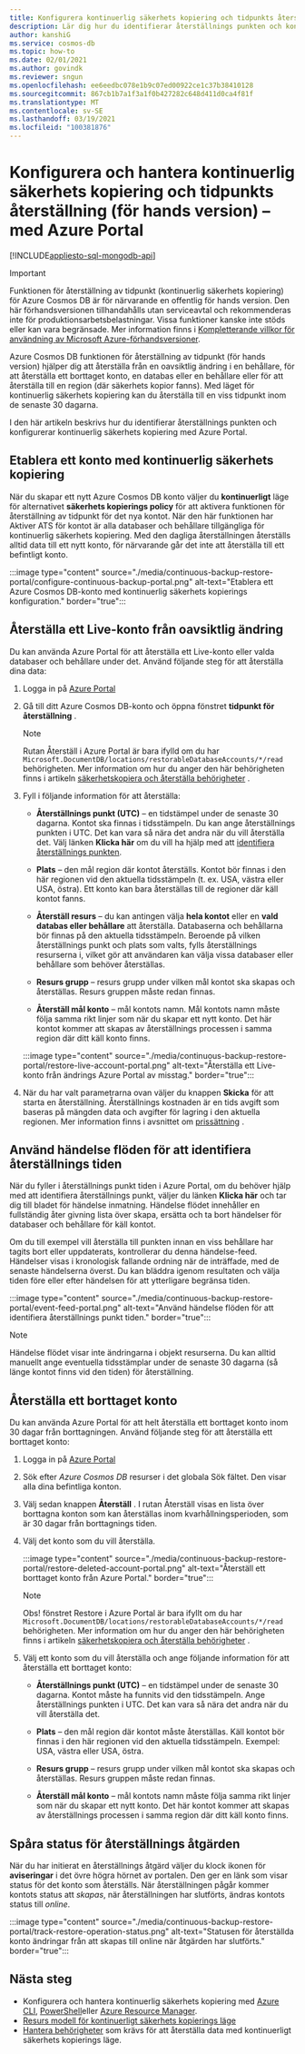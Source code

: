 ```yaml
---
title: Konfigurera kontinuerlig säkerhets kopiering och tidpunkts återställning med Azure Portal i Azure Cosmos DB.
description: Lär dig hur du identifierar återställnings punkten och konfigurerar kontinuerlig säkerhets kopiering med Azure Portal. Det visar hur du återställer ett Live-och borttaget konto.
author: kanshiG
ms.service: cosmos-db
ms.topic: how-to
ms.date: 02/01/2021
ms.author: govindk
ms.reviewer: sngun
ms.openlocfilehash: ee6eedbc078e1b9c07ed00922ce1c37b38410128
ms.sourcegitcommit: 867cb1b7a1f3a1f0b427282c648d411d0ca4f81f
ms.translationtype: MT
ms.contentlocale: sv-SE
ms.lasthandoff: 03/19/2021
ms.locfileid: "100381876"
---
```

# <a name="configure-and-manage-continuous-backup-and-point-in-time-restore-preview---using-azure-portal"></a>Konfigurera och hantera kontinuerlig säkerhets kopiering och tidpunkts återställning (för hands version) – med Azure Portal
[!INCLUDE[appliesto-sql-mongodb-api](includes/appliesto-sql-mongodb-api.md)]

> [!IMPORTANT]
> Funktionen för återställning av tidpunkt (kontinuerlig säkerhets kopiering) för Azure Cosmos DB är för närvarande en offentlig för hands version.
> Den här förhandsversionen tillhandahålls utan serviceavtal och rekommenderas inte för produktionsarbetsbelastningar. Vissa funktioner kanske inte stöds eller kan vara begränsade.
> Mer information finns i [Kompletterande villkor för användning av Microsoft Azure-förhandsversioner](https://azure.microsoft.com/support/legal/preview-supplemental-terms/).

Azure Cosmos DB funktionen för återställning av tidpunkt (för hands version) hjälper dig att återställa från en oavsiktlig ändring i en behållare, för att återställa ett borttaget konto, en databas eller en behållare eller för att återställa till en region (där säkerhets kopior fanns). Med läget för kontinuerlig säkerhets kopiering kan du återställa till en viss tidpunkt inom de senaste 30 dagarna.

I den här artikeln beskrivs hur du identifierar återställnings punkten och konfigurerar kontinuerlig säkerhets kopiering med Azure Portal.

## <a name="provision-an-account-with-continuous-backup"></a><a id="provision"></a>Etablera ett konto med kontinuerlig säkerhets kopiering

När du skapar ett nytt Azure Cosmos DB konto väljer du **kontinuerligt** läge för alternativet **säkerhets kopierings policy** för att aktivera funktionen för återställning av tidpunkt för det nya kontot. När den här funktionen har Aktiver ATS för kontot är alla databaser och behållare tillgängliga för kontinuerlig säkerhets kopiering. Med den dagliga återställningen återställs alltid data till ett nytt konto, för närvarande går det inte att återställa till ett befintligt konto.

:::image type="content" source="./media/continuous-backup-restore-portal/configure-continuous-backup-portal.png" alt-text="Etablera ett Azure Cosmos DB-konto med kontinuerlig säkerhets kopierings konfiguration." border="true":::

## <a name="restore-a-live-account-from-accidental-modification"></a><a id="restore-live-account"></a>Återställa ett Live-konto från oavsiktlig ändring

Du kan använda Azure Portal för att återställa ett Live-konto eller valda databaser och behållare under det. Använd följande steg för att återställa dina data:

1. Logga in på [Azure Portal](https://portal.azure.com/)
1. Gå till ditt Azure Cosmos DB-konto och öppna fönstret **tidpunkt för återställning** .

   > [!NOTE]
   > Rutan Återställ i Azure Portal är bara ifylld om du har `Microsoft.DocumentDB/locations/restorableDatabaseAccounts/*/read` behörigheten. Mer information om hur du anger den här behörigheten finns i artikeln [säkerhetskopiera och återställa behörigheter](continuous-backup-restore-permissions.md) .

1. Fyll i följande information för att återställa:

   * **Återställnings punkt (UTC)** – en tidstämpel under de senaste 30 dagarna. Kontot ska finnas i tidsstämpeln. Du kan ange återställnings punkten i UTC. Det kan vara så nära det andra när du vill återställa det. Välj länken **Klicka här** om du vill ha hjälp med att [identifiera återställnings punkten](#event-feed).

   * **Plats** – den mål region där kontot återställs. Kontot bör finnas i den här regionen vid den aktuella tidsstämpeln (t. ex. USA, västra eller USA, östra). Ett konto kan bara återställas till de regioner där käll kontot fanns.

   * **Återställ resurs** – du kan antingen välja **hela kontot** eller en **vald databas eller behållare** att återställa. Databaserna och behållarna bör finnas på den aktuella tidsstämpeln. Beroende på vilken återställnings punkt och plats som valts, fylls återställnings resurserna i, vilket gör att användaren kan välja vissa databaser eller behållare som behöver återställas.

   * **Resurs grupp** – resurs grupp under vilken mål kontot ska skapas och återställas. Resurs gruppen måste redan finnas.

   * **Återställ mål konto** – mål kontots namn. Mål kontots namn måste följa samma rikt linjer som när du skapar ett nytt konto. Det här kontot kommer att skapas av återställnings processen i samma region där ditt käll konto finns.
 
   :::image type="content" source="./media/continuous-backup-restore-portal/restore-live-account-portal.png" alt-text="Återställa ett Live-konto från ändrings Azure Portal av misstag." border="true":::

1. När du har valt parametrarna ovan väljer du knappen **Skicka** för att starta en återställning. Återställnings kostnaden är en tids avgift som baseras på mängden data och avgifter för lagring i den aktuella regionen. Mer information finns i avsnittet om [prissättning](continuous-backup-restore-introduction.md#continuous-backup-pricing) .

## <a name="use-event-feed-to-identify-the-restore-time"></a><a id="event-feed"></a>Använd händelse flöden för att identifiera återställnings tiden

När du fyller i återställnings punkt tiden i Azure Portal, om du behöver hjälp med att identifiera återställnings punkt, väljer du länken **Klicka här** och tar dig till bladet för händelse inmatning. Händelse flödet innehåller en fullständig åter givning lista över skapa, ersätta och ta bort händelser för databaser och behållare för käll kontot. 

Om du till exempel vill återställa till punkten innan en viss behållare har tagits bort eller uppdaterats, kontrollerar du denna händelse-feed. Händelser visas i kronologisk fallande ordning när de inträffade, med de senaste händelserna överst. Du kan bläddra igenom resultaten och välja tiden före eller efter händelsen för att ytterligare begränsa tiden.

:::image type="content" source="./media/continuous-backup-restore-portal/event-feed-portal.png" alt-text="Använd händelse flöden för att identifiera återställnings punkt tiden." border="true":::

> [!NOTE]
> Händelse flödet visar inte ändringarna i objekt resurserna. Du kan alltid manuellt ange eventuella tidsstämplar under de senaste 30 dagarna (så länge kontot finns vid den tiden) för återställning.

## <a name="restore-a-deleted-account"></a><a id="restore-deleted-account"></a>Återställa ett borttaget konto

Du kan använda Azure Portal för att helt återställa ett borttaget konto inom 30 dagar från borttagningen. Använd följande steg för att återställa ett borttaget konto:

1. Logga in på [Azure Portal](https://portal.azure.com/)
1. Sök efter *Azure Cosmos DB* resurser i det globala Sök fältet. Den visar alla dina befintliga konton.
1. Välj sedan knappen **Återställ** . I rutan Återställ visas en lista över borttagna konton som kan återställas inom kvarhållningsperioden, som är 30 dagar från borttagnings tiden.
1. Välj det konto som du vill återställa.

   :::image type="content" source="./media/continuous-backup-restore-portal/restore-deleted-account-portal.png" alt-text="Återställ ett borttaget konto från Azure Portal." border="true":::

   > [!NOTE]
   > Obs! fönstret Restore i Azure Portal är bara ifyllt om du har `Microsoft.DocumentDB/locations/restorableDatabaseAccounts/*/read` behörigheten. Mer information om hur du anger den här behörigheten finns i artikeln [säkerhetskopiera och återställa behörigheter](continuous-backup-restore-permissions.md) .

1. Välj ett konto som du vill återställa och ange följande information för att återställa ett borttaget konto:

   * **Återställnings punkt (UTC)** – en tidstämpel under de senaste 30 dagarna. Kontot måste ha funnits vid den tidsstämpeln. Ange återställnings punkten i UTC. Det kan vara så nära det andra när du vill återställa det.

   * **Plats** – den mål region där kontot måste återställas. Käll kontot bör finnas i den här regionen vid den aktuella tidsstämpeln. Exempel: USA, västra eller USA, östra.  

   * **Resurs grupp** – resurs grupp under vilken mål kontot ska skapas och återställas. Resurs gruppen måste redan finnas.

   * **Återställ mål konto** – mål kontots namn måste följa samma rikt linjer som när du skapar ett nytt konto. Det här kontot kommer att skapas av återställnings processen i samma region där ditt käll konto finns.

## <a name="track-the-status-of-restore-operation"></a><a id="track-restore-status"></a>Spåra status för återställnings åtgärden

När du har initierat en återställnings åtgärd väljer du klock ikonen för **aviseringar** i det övre högra hörnet av portalen. Den ger en länk som visar status för det konto som återställs. När återställningen pågår kommer kontots status att *skapas*, när återställningen har slutförts, ändras kontots status till *online*.

:::image type="content" source="./media/continuous-backup-restore-portal/track-restore-operation-status.png" alt-text="Statusen för återställda konto ändringar från att skapas till online när åtgärden har slutförts." border="true":::

## <a name="next-steps"></a>Nästa steg

* Konfigurera och hantera kontinuerlig säkerhets kopiering med [Azure CLI](continuous-backup-restore-command-line.md), [PowerShell](continuous-backup-restore-powershell.md)eller [Azure Resource Manager](continuous-backup-restore-template.md).
* [Resurs modell för kontinuerligt säkerhets kopierings läge](continuous-backup-restore-resource-model.md)
* [Hantera behörigheter](continuous-backup-restore-permissions.md) som krävs för att återställa data med kontinuerligt säkerhets kopierings läge.
